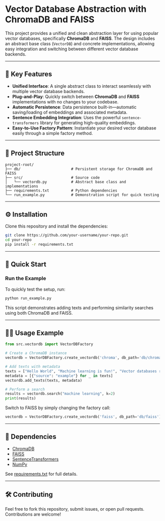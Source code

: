 # Vector Database Abstraction with ChromaDB and FAISS

This project provides a unified and clean abstraction layer for using popular vector databases, specifically **ChromaDB** and **FAISS**. The design includes an abstract base class (`VectorDB`) and concrete implementations, allowing easy integration and switching between different vector database backends.

---

## 🚀 Key Features

* **Unified Interface**: A single abstract class to interact seamlessly with multiple vector database backends.
* **Plug-and-Play**: Quickly switch between **ChromaDB** and **FAISS** implementations with no changes to your codebase.
* **Automatic Persistence**: Data persistence built-in—automatic saving/loading of embeddings and associated metadata.
* **Sentence Embedding Integration**: Uses the powerful `sentence-transformers` library for generating high-quality embeddings.
* **Easy-to-Use Factory Pattern**: Instantiate your desired vector database easily through a simple factory method.

---

## 📁 Project Structure

```
project-root/
├── db/                       # Persistent storage for ChromaDB and FAISS
├── src/                      # Source code
│   └── vectordb.py           # Abstract base class and implementations
├── requirements.txt          # Python dependencies
└── run_example.py            # Demonstration script for quick testing
```

---

## ⚙️ Installation

Clone this repository and install the dependencies:

```bash
git clone https://github.com/your-username/your-repo.git
cd your-repo
pip install -r requirements.txt
```

---

## 🚦 Quick Start

### Run the Example

To quickly test the setup, run:

```bash
python run_example.py
```

This script demonstrates adding texts and performing similarity searches using both ChromaDB and FAISS.

---

## 🧑‍💻 Usage Example

```python
from src.vectordb import VectorDBFactory

# Create a ChromaDB instance
vectordb = VectorDBFactory.create_vectordb('chroma', db_path='db/chroma', collection_name='my_collection')

# Add texts with metadata
texts = ["Hello World", "Machine learning is fun!", "Vector databases rock!"]
metadata = [{"source": "example"} for _ in texts]
vectordb.add_texts(texts, metadata)

# Perform a search
results = vectordb.search("machine learning", k=2)
print(results)
```

Switch to FAISS by simply changing the factory call:

```python
vectordb = VectorDBFactory.create_vectordb('faiss', db_path='db/faiss')
```

---

## 📌 Dependencies

* [ChromaDB](https://github.com/chroma-core/chroma)
* [FAISS](https://github.com/facebookresearch/faiss)
* [SentenceTransformers](https://github.com/UKPLab/sentence-transformers)
* [NumPy](https://github.com/numpy/numpy)

See [requirements.txt](requirements.txt) for full details.

---

## 🛠️ Contributing

Feel free to fork this repository, submit issues, or open pull requests. Contributions are welcome!


